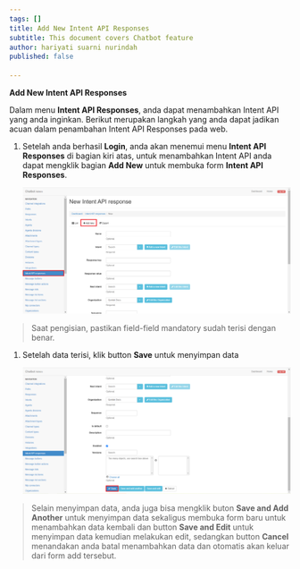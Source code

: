```yaml
---
tags: []
title: Add New Intent API Responses
subtitle: This document covers Chatbot feature
author: hariyati suarni nurindah
published: false

---
```

**Add New Intent API Responses**

Dalam menu **Intent API Responses**, anda dapat menambahkan Intent API yang anda inginkan. Berikut merupakan langkah yang anda dapat jadikan acuan dalam penambahan Intent API Responses pada web.

1. Setelah anda berhasil **Login**, anda akan menemui menu **Intent API Responses** di bagian kiri atas, untuk menambahkan Intent API anda dapat mengklik bagian **Add New** untuk membuka form **Intent API Responses**.

   ![](/uploads/intentapi2.PNG)

> Saat pengisian, pastikan field-field mandatory sudah terisi dengan benar.

1. Setelah data terisi, klik button **Save** untuk menyimpan data

   ![](/uploads/intentapi3.PNG)

> Selain menyimpan data, anda juga bisa mengklik buton **Save and Add Another** untuk menyimpan data sekaligus membuka form baru untuk menambahkan data kembali dan button **Save and Edit** untuk menyimpan data kemudian melakukan edit, sedangkan button **Cancel** menandakan anda batal menambahkan data dan otomatis akan keluar dari form add tersebut.
